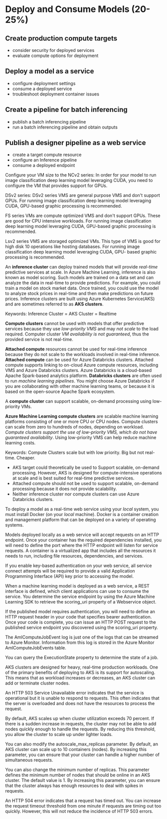 # Deploy and Consume Models (20-25%)

## Create production compute targets
* consider security for deployed services
* evaluate compute options for deployment

## Deploy a model as a service
* configure deployment settings
* consume a deployed service
* troubleshoot deployment container issues

## Create a pipeline for batch inferencing
* publish a batch inferencing pipeline
* run a batch inferencing pipeline and obtain outputs

## Publish a designer pipeline as a web service
* create a target compute resource
* configure an Inference pipeline
* consume a deployed endpoint

Configure your VM size to the NCv2 series: In order for your model to run image classification deep learning model leveraging CUDA, you need to configure the VM that provides support for GPUs.

DSv2 series: DSv2 series VMS are general purpose VMS and don't support GPUs. For running image classification deep learning model leveraging CUDA, GPU-based graphic processing is recommended.

FS series VMs are compute optimized VMS and don't support GPUs. These are good for CPU intensive workloads. For running image classification deep learning model leveraging CUDA, GPU-based graphic processing is recommended.

Lsv2 series VMS are storaged optimized VMs. This type of VMS is good for high disk 10 operations like hosting databases. For running image classification deep learning model leveraging CUDA, GPU- based graphic processing is recommended.

An **inference cluster** can deploy trained models that will provide *real-time* predictive services at scale. In Azure Machine Learning, inference is also known as model scoring. Such models are trained on a data set and can analyze the data in real-time to provide predictions. For example, you could train a model on stock market data. Once trained, you could use the model to analyze stock prices in real-time and then make predictions on future prices. Inference clusters are built using Azure Kubernetes Service(AKS) and are sometimes referred to as **AKS clusters**.

Keywords: Inference Cluster = AKS Cluster = Realtime

**Compute clusters** cannot be used with models that offer predictive services because they use *low-priority VMS* and may *not scale* to the load required. Computer cluster *VM availability is not guaranteed*, thus the provided service is not real-time. 

**Attached compute** resources cannot be used for real-time inference because they do not scale to the workloads involved in real-time inference.
**Attached compute** can be used for Azure Databricks clusters. Attached compute supports linking to on-cloud Azure compute resources, including VMS and Azure Databricks clusters. Azure Databricks is a cloud-based Apache Spark-based analytics platform. **Databricks clusters** are often used to run *machine learning pipelines*. You might choose Azure Databricks if you are collaborating with other machine learning teams, or because it is based on the open-source Apache Spark ecosystem.

A **compute cluster** can support scalable, on-demand processing using low-priority VMs.

**Azure Machine Learning compute clusters** are scalable machine learning platforms consisting of one or more CPU or CPU nodes. Compute clusters can scale from zero to hundreds of nodes, depending on workload. *Compute clusters support the use of low-priority VMS, which do not have guaranteed availability*. Using low-priority VMS can help reduce machine learning costs.

Keywords: Compute Clusters scale but with low priority. Big but not real-time. Cheaper.

* AKS target could theoretically be used to Support scalable, on-demand processing. However, AKS is designed for compute-intensive operations at scale and is best suited for real-time predictive services.
* Attached compute should not be used to support scalable, on-demand processing because it does not provide scalability.
* Neither inference cluster nor compute clusters can use Azure Databricks clusters.

To deploy a model as a real-time web service using your *local* system, you must install Docker (on your *local* machine). Docker is a container creation and management platform that can be deployed on a variety of operating systems.

Models deployed locally as a web service will accept requests on an HTTP endpoint. Once your container has the required dependencies installed, you will need to define the port where the HTTP endpoint will listen for service requests. A container is a virtualized app that includes all the resources it needs to run, including file resources, dependencies, and services.

If you enable key-based authentication on your web service, all service connect attempts will be required to provide a valid Application Programming Interface (API) key prior to accessing the model.

When a machine learning model is deployed as a web service, a REST interface is defined, which client applications can use to consume the service. You determine the service endpoint by using the Azure Machine Learning SDK to retrieve the scoring_uri property of a Webservice object.

If the published model requires authentication, you will need to define an HTTP request header in your code that specifies bearer authentication. Once your code is complete, you can issue an HTTP POST request to the published service endpoint you discovered using the scoring_uri property.

The AmlComputeJobEvent log is just one of the logs that can be streamed to Azure Monitor. Information from this log is stored in the Azure Monitor AmlComputeJobEvents table. 

You can query the ExecutionState property to determine the state of a job.

AKS clusters are designed for heavy, real-time production workloads. One of the primary benefits of deploying to AKS is its support for autoscaling. This means that as workload increases or decreases, an AKS cluster can add or terminate cluster nodes.

An HTTP 503 Service Unavailable error indicates that the service is operational but it is unable to respond to requests. This often indicates that the server is overloaded and does not have the resources to process the request.

By default, AKS scales up when cluster utilization exceeds 70 percent. If there is a sudden increase in requests, the cluster may not be able to add nodes quickly enough to handle the requests. By reducing this threshold, you allow the cluster to scale up under lighter loads.

You can also modify the autoscale_max_replicas parameter. By default, an AKS cluster can scale up to 10 containers (nodes). By increasing this parameter, you can ensure that your cluster can handle a higher number of simultaneous requests.

You can also change the minimum number of replicas. This parameter defines the minimum number of nodes that should be online in an AKS cluster. The default value is 1. By increasing this parameter, you can ensure that the cluster always has enough resources to deal with spikes in requests.

An HTTP 504 error indicates that a request has timed out. You can increase the request timeout threshold from one minute if requests are timing out too quickly. However, this will not reduce the incidence of HTTP 503 errors.